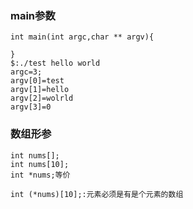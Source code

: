 ### main参数
```
int main(int argc,char ** argv){
	
}
$:./test hello world
argc=3;
argv[0]=test
argv[1]=hello
argv[2]=wolrld
argv[3]=0
```

### 数组形参
```
int nums[];
int nums[10];
int *nums;等价

int (*nums)[10];:元素必须是有是个元素的数组
```

